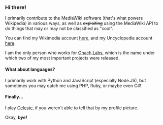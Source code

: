 ### Hi there!
I primarily contribute to the MediaWiki software (that's what powers Wikipedia) in various ways, as well as ~~exploiting~~ using the MediaWiki API to do things that may or may not be classified as "cool".

You can find my Wikimedia account [here](https://en.wikipedia.org/wiki/User:JJPMaster), and my Uncyclopedia account [here](https://en.uncyclopedia.co/wiki/User:JJPMaster).

I am the only person who works for [Onach Labs](https://github.com/onach-labs), which is the name under which two of my most important projects were released.

#### What about languages?
I primarily work with Python and JavaScript (especially Node.JS), but sometimes you may catch me using PHP, Ruby, or maybe even C#!

#### Finally...
I play [Celeste](https://en.wikipedia.org/wiki/Celeste_(video_game)), if you weren't able to tell that by my profile picture.

Okay, ***bye!***
